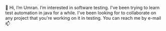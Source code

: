 🌱 Hi, I’m Umran. I’m interested in software testing. I've been trying to learn test automation in java for a while.
I've been looking for to collaborate on any project that you're working on it in testing. 
You can reach me by e-mail 📫
